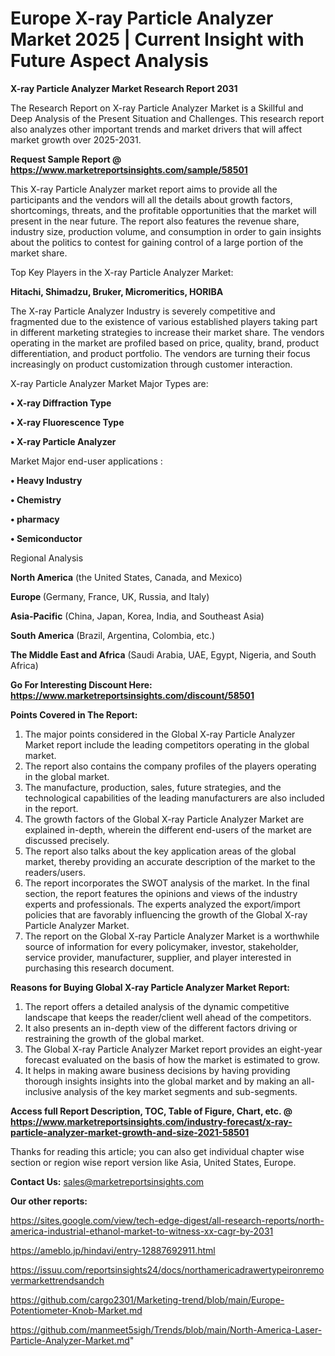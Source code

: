 # Europe X-ray Particle Analyzer Market 2025 | Current Insight with Future Aspect Analysis

<strong>X-ray Particle Analyzer Market Research Report 2031</strong>

The Research Report on X-ray Particle Analyzer Market is a Skillful and Deep Analysis of the Present Situation and Challenges. This research report also analyzes other important trends and market drivers that will affect market growth over 2025-2031.

<strong>Request Sample Report @ <a href=https://www.marketreportsinsights.com/sample/58501>https://www.marketreportsinsights.com/sample/58501</a></strong>

This X-ray Particle Analyzer market report aims to provide all the participants and the vendors will all the details about growth factors, shortcomings, threats, and the profitable opportunities that the market will present in the near future. The report also features the revenue share, industry size, production volume, and consumption in order to gain insights about the politics to contest for gaining control of a large portion of the market share.

Top Key Players in the X-ray Particle Analyzer Market:

<strong>Hitachi, Shimadzu, Bruker, Micromeritics, HORIBA</strong>

The X-ray Particle Analyzer Industry is severely competitive and fragmented due to the existence of various established players taking part in different marketing strategies to increase their market share. The vendors operating in the market are profiled based on price, quality, brand, product differentiation, and product portfolio. The vendors are turning their focus increasingly on product customization through customer interaction.

X-ray Particle Analyzer Market Major Types are:

<strong>• X-ray Diffraction Type

• X-ray Fluorescence Type

• X-ray Particle Analyzer</strong>

Market Major end-user applications :

<strong>• Heavy Industry

• Chemistry

• pharmacy

• Semiconductor</strong>

Regional Analysis

</u><strong><b>North America</b></strong> (the United States, Canada, and Mexico)

<strong><b>Europe </b></strong>(Germany, France, UK, Russia, and Italy)

<strong><b>Asia-Pacific</b></strong> (China, Japan, Korea, India, and Southeast Asia)

<strong><b>South America</b></strong> (Brazil, Argentina, Colombia, etc.)

<strong><b>The Middle East and Africa</b></strong> (Saudi Arabia, UAE, Egypt, Nigeria, and South Africa)

<strong>Go For Interesting Discount Here: <a href=https://www.marketreportsinsights.com/discount/58501>https://www.marketreportsinsights.com/discount/58501</a></strong>

<strong>Points Covered in The Report:</strong>
<ol>
  <li>The major points considered in the Global X-ray Particle Analyzer Market report include the leading competitors operating in the global market.</li>
  <li>The report also contains the company profiles of the players operating in the global market.</li>
  <li>The manufacture, production, sales, future strategies, and the technological capabilities of the leading manufacturers are also included in the report.</li>
  <li>The growth factors of the Global X-ray Particle Analyzer Market are explained in-depth, wherein the different end-users of the market are discussed precisely.</li>
  <li>The report also talks about the key application areas of the global market, thereby providing an accurate description of the market to the readers/users.</li>
  <li>The report incorporates the SWOT analysis of the market. In the final section, the report features the opinions and views of the industry experts and professionals. The experts analyzed the export/import policies that are favorably influencing the growth of the Global X-ray Particle Analyzer Market.</li>
  <li>The report on the Global X-ray Particle Analyzer Market is a worthwhile source of information for every policymaker, investor, stakeholder, service provider, manufacturer, supplier, and player interested in purchasing this research document.</li>
</ol>
<strong>Reasons for Buying Global X-ray Particle Analyzer Market Report:</strong>

<ol>
  <li>The report offers a detailed analysis of the dynamic competitive landscape that keeps the reader/client well ahead of the competitors.</li>
  <li>It also presents an in-depth view of the different factors driving or restraining the growth of the global market.</li>
  <li>The Global X-ray Particle Analyzer Market report provides an eight-year forecast evaluated on the basis of how the market is estimated to grow.</li>
  <li>It helps in making aware business decisions by having providing thorough insights insights into the global market and by making an all-inclusive analysis of the key market segments and sub-segments.</li>
</ol>
<strong>Access full Report Description, TOC, Table of Figure, Chart, etc. @ <a href=https://www.marketreportsinsights.com/industry-forecast/x-ray-particle-analyzer-market-growth-and-size-2021-58501>https://www.marketreportsinsights.com/industry-forecast/x-ray-particle-analyzer-market-growth-and-size-2021-58501</a></strong>


Thanks for reading this article; you can also get individual chapter wise section or region wise report version like Asia, United States, Europe.

<strong>Contact Us:</strong>
sales@marketreportsinsights.com

<strong>Our other reports:</strong>

<a href=https://sites.google.com/view/tech-edge-digest/all-research-reports/north-america-industrial-ethanol-market-to-witness-xx-cagr-by-2031>https://sites.google.com/view/tech-edge-digest/all-research-reports/north-america-industrial-ethanol-market-to-witness-xx-cagr-by-2031</a>

<a href=https://ameblo.jp/hindavi/entry-12887692911.html>https://ameblo.jp/hindavi/entry-12887692911.html</a>

<a href=https://issuu.com/reportsinsights24/docs/northamericadrawertypeironremovermarkettrendsandch>https://issuu.com/reportsinsights24/docs/northamericadrawertypeironremovermarkettrendsandch</a>

<a href=https://github.com/cargo2301/Marketing-trend/blob/main/Europe-Potentiometer-Knob-Market.md>https://github.com/cargo2301/Marketing-trend/blob/main/Europe-Potentiometer-Knob-Market.md</a>

<a href=https://github.com/manmeet5sigh/Trends/blob/main/North-America-Laser-Particle-Analyzer-Market.md>https://github.com/manmeet5sigh/Trends/blob/main/North-America-Laser-Particle-Analyzer-Market.md</a>"
